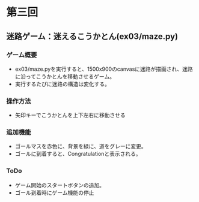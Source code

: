# 第三回
## 迷路ゲーム：迷えるこうかとん(ex03/maze.py)
### ゲーム概要
- ex03/maze.pyを実行すると、1500x900のcanvasに迷路が描画され、迷路に沿ってこうかとんを移動させるゲーム。
- 実行するたびに迷路の構造は変化する。
### 操作方法
- 矢印キーでこうかとんを上下左右に移動させる
### 追加機能
- ゴールマスを赤色に、背景を緑に、道をグレーに変更。
- ゴールに到着すると、Congratulationと表示される。
### ToDo　
- ゲーム開始のスタートボタンの追加。
- ゴール到着時にゲーム機能の停止
